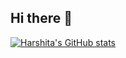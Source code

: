 ## Hi there 👋

<!--
**JamadadeHarshita/JamadadeHarshita** is a ✨ _special_ ✨ repository because its `README.md` (this file) appears on your GitHub profile.

Here are some ideas to get you started:

- 🔭 I’m currently working on ...
- 🌱 I’m currently learning ...
- 👯 I’m looking to collaborate on ...
- 🤔 I’m looking for help with ...
- 💬 Ask me about ...
- 📫 How to reach me: ...
- 😄 Pronouns: ...
- ⚡ Fun fact: ...
-->

[![Harshita's GitHub stats](https://github-readme-stats.vercel.app/api?username=JamadadeHarshita)](https://github.com/anuraghazra/github-readme-stats)
